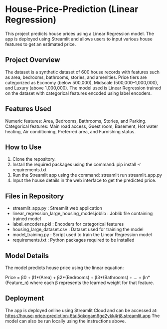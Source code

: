 # House-Price-Prediction (Linear Regression)

This project predicts house prices using a Linear Regression model. The app is deployed using Streamlit and allows users to input various house features to get an estimated price.

Project Overview
----------------
The dataset is a synthetic dataset of 600 house records with features such as area, bedrooms, bathrooms, stories, and amenities. Price tiers are categorized as Economy (below 500,000), Midscale (500,000–1,000,000), and Luxury (above 1,000,000). The model used is Linear Regression trained on the dataset with categorical features encoded using label encoders.

Features Used
-------------
Numeric features: Area, Bedrooms, Bathrooms, Stories, and Parking. 
Categorical features: Main road access, Guest room, Basement, Hot water heating, Air conditioning, Preferred area, and Furnishing status.

How to Use
----------
1. Clone the repository.
2. Install the required packages using the command: pip install -r requirements.txt
3. Run the Streamlit app using the command: streamlit run streamlit_app.py
4. Input the house details in the web interface to get the predicted price.

Files in Repository
-------------------
- streamlit_app.py : Streamlit web application
- linear_regression_large_housing_model.joblib : Joblib file containing trained model
- label_encoders.pkl : Encoders for categorical features
- housing_large_dataset.csv : Dataset used for training the model
- model_training.py : Script used to train the Linear Regression model
- requirements.txt : Python packages required to be installed

Model Details
--------------
The model predicts house price using the linear equation:

Price = β0 + β1*(Area) + β2*(Bedrooms) + β3*(Bathrooms) + ... + βn*(Feature_n)
where each β represents the learned weight for that feature.

Deployment
----------
The app is deployed online using Streamlit Cloud and can be accessed at: https://house-price-prediction-6tai5qkqgam6ge2ykk4rj8.streamlit.app
The model can also be run locally using the instructions above.


